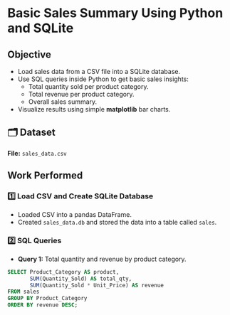 # Basic Sales Summary Using Python and SQLite

##  Objective
- Load sales data from a CSV file into a SQLite database.
- Use SQL queries inside Python to get basic sales insights:
  - Total quantity sold per product category.
  - Total revenue per product category.
  - Overall sales summary.
- Visualize results using simple **matplotlib** bar charts.

## 🗂 Dataset
**File:** `sales_data.csv`


##  Work Performed

### 1️⃣ Load CSV and Create SQLite Database
- Loaded CSV into a pandas DataFrame.
- Created `sales_data.db` and stored the data into a table called `sales`.

### 2️⃣ SQL Queries
- **Query 1:** Total quantity and revenue by product category.
```sql
SELECT Product_Category AS product,
       SUM(Quantity_Sold) AS total_qty,
       SUM(Quantity_Sold * Unit_Price) AS revenue
FROM sales
GROUP BY Product_Category
ORDER BY revenue DESC;

